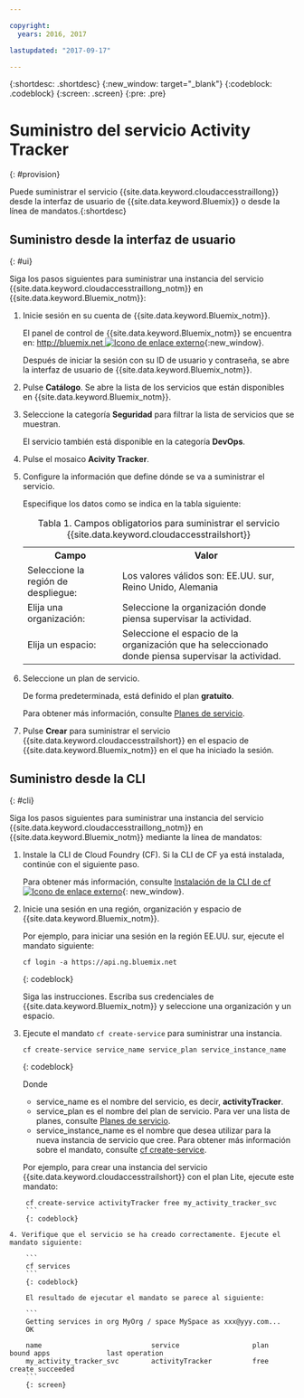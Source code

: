 ```yaml
---

copyright:
  years: 2016, 2017

lastupdated: "2017-09-17"

---
```



{:shortdesc: .shortdesc}
{:new_window: target="_blank"}
{:codeblock: .codeblock}
{:screen: .screen}
{:pre: .pre}


# Suministro del servicio Activity Tracker
{: #provision}

Puede suministrar el servicio {{site.data.keyword.cloudaccesstraillong}} desde la interfaz de usuario de {{site.data.keyword.Bluemix}} o desde la línea de mandatos.{:shortdesc}


## Suministro desde la interfaz de usuario
{: #ui}

Siga los pasos siguientes para suministrar una instancia del servicio {{site.data.keyword.cloudaccesstraillong_notm}} en {{site.data.keyword.Bluemix_notm}}:

1. Inicie sesión en su cuenta de {{site.data.keyword.Bluemix_notm}}.

    El panel de control de {{site.data.keyword.Bluemix_notm}} se encuentra en: [http://bluemix.net ![Icono de enlace externo](../../../icons/launch-glyph.svg "Icono de enlace externo")](http://bluemix.net){:new_window}.
    
	Después de iniciar la sesión con su ID de usuario y contraseña, se abre la interfaz de usuario de {{site.data.keyword.Bluemix_notm}}.

2. Pulse **Catálogo**. Se abre la lista de los servicios que están disponibles en {{site.data.keyword.Bluemix_notm}}.  

3. Seleccione la categoría **Seguridad** para filtrar la lista de servicios que se muestran.

    El servicio también está disponible en la categoría **DevOps**. 

4. Pulse el mosaico **Acivity Tracker**.

5. Configure la información que define dónde se va a suministrar el servicio.  

    Especifique los datos como se indica en la tabla siguiente: 

    <table>
	  <caption>Tabla 1. Campos obligatorios para suministrar el servicio {{site.data.keyword.cloudaccesstrailshort}}</caption>
	  <tr>
	    <th>Campo</th>
		<th>Valor</th>
	  </tr>
	  <tr>
	    <td>Seleccione la región de despliegue:</td>
		<td>Los valores válidos son: EE.UU. sur, Reino Unido, Alemania</td>
	  </tr>
	  <tr>
	    <td>Elija una organización:</td>
		<td>Seleccione la organización donde piensa supervisar la actividad.</td>
	  </tr>
	  <tr>
	    <td>Elija un espacio:</td>
		<td>Seleccione el espacio de la organización que ha seleccionado donde piensa supervisar la actividad.</td>
	  </tr>
	</table>

6. Seleccione un plan de servicio. 

    De forma predeterminada, está definido el plan **gratuito**. 

    Para obtener más información, consulte [Planes de servicio](/docs/services/cloud-activity-tracker/activity_tracker_ov.html#plans).
	
7. Pulse **Crear** para suministrar el servicio {{site.data.keyword.cloudaccesstrailshort}} en el espacio de {{site.data.keyword.Bluemix_notm}} en el que ha iniciado la sesión.
  
 

## Suministro desde la CLI
{: #cli}

Siga los pasos siguientes para suministrar una instancia del servicio {{site.data.keyword.cloudaccesstraillong_notm}} en {{site.data.keyword.Bluemix_notm}} mediante la línea de mandatos:

1. Instale la CLI de Cloud Foundry (CF). Si la CLI de CF ya está instalada, continúe con el siguiente paso.

   Para obtener más información, consulte [Instalación de la CLI de cf ![Icono de enlace externo](../../../icons/launch-glyph.svg "Icono de enlace externo")](http://docs.cloudfoundry.org/cf-cli/install-go-cli.html){: new_window}. 
    
2. Inicie una sesión en una región, organización y espacio de {{site.data.keyword.Bluemix_notm}}.  

    Por ejemplo, para iniciar una sesión en la región EE.UU. sur, ejecute el mandato siguiente:

    ```
    cf login -a https://api.ng.bluemix.net
    ```
    {: codeblock}

    Siga las instrucciones. Escriba sus credenciales de {{site.data.keyword.Bluemix_notm}} y seleccione una organización y un espacio.
	
3. Ejecute el mandato `cf create-service` para suministrar una instancia. 

    ```
	cf create-service service_name service_plan service_instance_name
	```
	{: codeblock}
	
	Donde
	
	* service_name es el nombre del servicio, es decir, **activityTracker**.
	* service_plan es el nombre del plan de servicio. Para ver una lista de planes, consulte [Planes de servicio](/docs/services/cloud-activity-tracker/activity_tracker_ov.html#plans).
	* service_instance_name es el nombre que desea utilizar para la nueva instancia de servicio que cree.
Para obtener más información sobre el mandato, consulte [cf create-service](/docs/cli/reference/cfcommands/index.html#cf_create-service).

	Por ejemplo, para crear una instancia del servicio {{site.data.keyword.cloudaccesstrailshort}} con el plan Lite, ejecute este mandato:
```
	cf create-service activityTracker free my_activity_tracker_svc
	```
	{: codeblock}
	
4. Verifique que el servicio se ha creado correctamente. Ejecute el mandato siguiente:

    ```	
	cf services
	```
	{: codeblock}
	
	El resultado de ejecutar el mandato se parece al siguiente:
	
	```
    Getting services in org MyOrg / space MySpace as xxx@yyy.com...
    OK
    
    name                           service                  plan                   bound apps              last operation
    my_activity_tracker_svc        activityTracker          free                                           create succeeded
	```
	{: screen}

	



